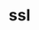 ---
layout: landing_page
sidebar: qq_cli_command_reference_sidebar
summary: Listing of commands for ssl
title: ssl

---